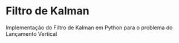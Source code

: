 # Filtro de Kalman
Implementação do Filtro de Kalman em Python para o problema do Lançamento Vertical
